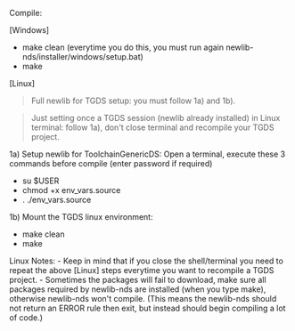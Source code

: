 Compile:

[Windows]
 - make clean (everytime you do this, you must run again newlib-nds/installer/windows/setup.bat)
 - make


[Linux]
>Full newlib for TGDS setup: you must follow 1a) and 1b).

>Just setting once a TGDS session (newlib already installed) in Linux terminal: follow 1a), don't close terminal and recompile your TGDS project.


1a) Setup newlib for ToolchainGenericDS:
Open a terminal, execute these 3 commands before compile (enter password if required)
 - su $USER
 - chmod +x env_vars.source
 - . ./env_vars.source
 
1b) Mount the TGDS linux environment:
 - make clean
 - make
 
 Linux Notes: 
	-	Keep in mind that if you close the shell/terminal you need to repeat the above [Linux] steps everytime you want to recompile a TGDS project.
	-	Sometimes the packages will fail to download, make sure all packages required by newlib-nds are installed (when you type make), otherwise newlib-nds won't compile.
		(This means the newlib-nds should not return an ERROR rule then exit, but instead should begin compiling a lot of code.)